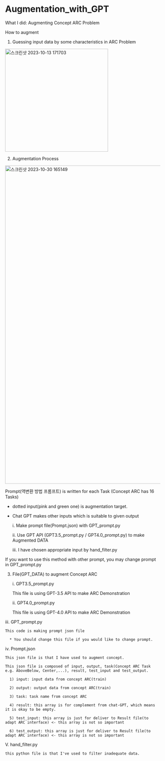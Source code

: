 # Augmentation_with_GPT

What I did: Augmenting Concept ARC Problem

How to augment
1. Guessing input data by some characteristics in ARC Problem

<img width="334" alt="스크린샷 2023-10-13 171703" src="https://github.com/GIST-DSLab/Augmentation_with_GPT/assets/126467193/4f312bd3-0cec-4331-a0ee-9751b13805d0">

2. Augmentation Process

<img width="1033" alt="스크린샷 2023-10-30 165149" src="https://github.com/GIST-DSLab/Augmentation_with_GPT/assets/126467193/6869b0cb-2777-419b-80b4-2d7480276b75">

Prompt(역변환 방법 프롬프트) is written for each Task (Concept ARC has 16 Tasks)

* dotted input(pink and green one) is augmentation target.
* Chat GPT makes other inputs which is suitable to given output

  i. Make prompt file(Prompt.json) with GPT_prompt.py
  
  ii. Use GPT API (GPT3.5_prompt.py / GPT4.0_prompt.py) to make Augmented DATA
  
  iii. I have chosen appropriate input by hand_filter.py


If you want to use this method with other prompt, you may change prompt in GPT_prompt.py

3. File(GPT_DATA) to augment Concept ARC

   i. GPT3.5_prompt.py

     This file is using GPT-3.5 API to make ARC Demonstration

   ii. GPT4.0_prompt.py

     This file is using GPT-4.0 API to make ARC Demonstration

  iii. GPT_prompt.py

    This code is making prompt json file

      * You should change this file if you would like to change prompt.

  iv. Prompt.json

    This json file is that I have used to augment concept.

    This json file is composed of input, output, task(Concept ARC Task e.g. AboveBelow, Center,...), result, test_input and test_output.

      1) input: input data from concept ARC(train)
        
      2) output: output data from concept ARC(train)

      3) task: task name from concept ARC

      4) result: this array is for complement from chat-GPT, which means it is okay to be empty.

      5) test_input: this array is just for deliver to Result file(to adapt ARC interface) <- this array is not so important

      6) test_output: this array is just for deliver to Result file(to adapt ARC interface) <- this array is not so important

  V. hand_filter.py

    this python file is that I've used to filter inadequate data.
